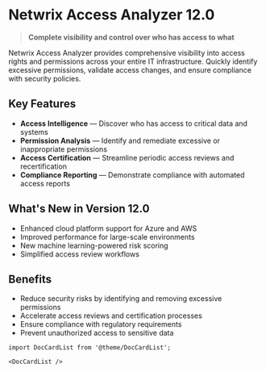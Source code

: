 # Netwrix Access Analyzer 12.0

> **Complete visibility and control over who has access to what**

Netwrix Access Analyzer provides comprehensive visibility into access rights and permissions across your entire IT infrastructure. Quickly identify excessive permissions, validate access changes, and ensure compliance with security policies.

## Key Features

- **Access Intelligence** — Discover who has access to critical data and systems
- **Permission Analysis** — Identify and remediate excessive or inappropriate permissions
- **Access Certification** — Streamline periodic access reviews and recertification
- **Compliance Reporting** — Demonstrate compliance with automated access reports

## What's New in Version 12.0

- Enhanced cloud platform support for Azure and AWS
- Improved performance for large-scale environments
- New machine learning-powered risk scoring
- Simplified access review workflows

## Benefits

- Reduce security risks by identifying and removing excessive permissions
- Accelerate access reviews and certification processes
- Ensure compliance with regulatory requirements
- Prevent unauthorized access to sensitive data

```mdx-code-block
import DocCardList from '@theme/DocCardList';

<DocCardList />
```
